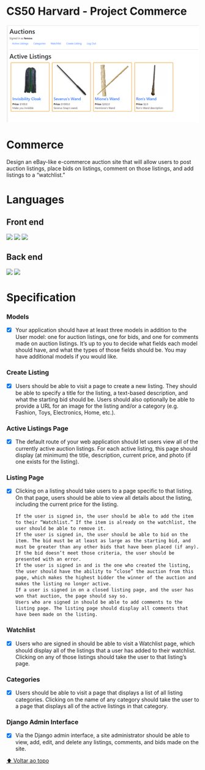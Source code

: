 # CS50 Harvard - Project Commerce

<img src="exemple.PNG" alt="Demo">

# Commerce

Design an eBay-like e-commerce auction site that will allow users to post auction listings, place bids on listings, comment on those listings, and add listings to a “watchlist.”

# Languages


## Front end

<img src="https://img.shields.io/badge/Django-092E20?style=for-the-badge&logo=django&logoColor=green" /> <img src="https://img.shields.io/badge/HTML5-E34F26?style=for-the-badge&logo=html5&logoColor=white" /> <img src="https://img.shields.io/badge/CSS-239120?&style=for-the-badge&logo=css3&logoColor=white" />

## Back end

<img src="https://img.shields.io/badge/Django-092E20?style=for-the-badge&logo=django&logoColor=green" /> <img src="https://img.shields.io/badge/Python-3776AB?style=for-the-badge&logo=python&logoColor=white" />

# Specification

### Models

- [x]  Your application should have at least three models in addition to the User model: one for auction listings, one for bids, and one for comments made on auction listings. It’s up to you to decide what fields each model should have, and what the types of those fields should be. You may have additional models if you would like.

### Create Listing

- [x] Users should be able to visit a page to create a new listing. They should be able to specify a title for the listing, a text-based description, and what the starting bid should be. Users should also optionally be able to provide a URL for an image for the listing and/or a category (e.g. Fashion, Toys, Electronics, Home, etc.).

### Active Listings Page

- [x]  The default route of your web application should let users view all of the currently active auction listings. For each active listing, this page should display (at minimum) the title, description, current price, and photo (if one exists for the listing).
     
### Listing Page

- [x] Clicking on a listing should take users to a page specific to that listing. On that page, users should be able to view all details about the listing, including the current price for the listing.

      If the user is signed in, the user should be able to add the item to their “Watchlist.” If the item is already on the watchlist, the user should be able to remove it.
      If the user is signed in, the user should be able to bid on the item. The bid must be at least as large as the starting bid, and must be greater than any other bids that have been placed (if any). If the bid doesn’t meet those criteria, the user should be presented with an error.
      If the user is signed in and is the one who created the listing, the user should have the ability to “close” the auction from this page, which makes the highest bidder the winner of the auction and makes the listing no longer active.
      If a user is signed in on a closed listing page, and the user has won that auction, the page should say so.
      Users who are signed in should be able to add comments to the listing page. The listing page should display all comments that have been made on the listing.

### Watchlist

- [x] Users who are signed in should be able to visit a Watchlist page, which should display all of the listings that a user has added to their watchlist. Clicking on any of those listings should take the user to that listing’s page.

### Categories

- [x] Users should be able to visit a page that displays a list of all listing categories. Clicking on the name of any category should take the user to a page that displays all of the active listings in that category.

### Django Admin Interface

- [x] Via the Django admin interface, a site administrator should be able to view, add, edit, and delete any listings, comments, and bids made on the site.


[⬆ Voltar ao topo](#cs50-project-2)<br>
